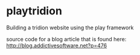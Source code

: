 playtridion
===========

Building a tridion website using the play framework

source code for a blog article that is found here:
http://blog.addictivesoftware.net?p=476
